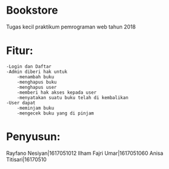 # Bookstore

Tugas kecil praktikum pemrograman web tahun 2018

 
# Fitur:
    -Login dan Daftar
    -Admin diberi hak untuk
        -menambah buku
        -menghapus buku
        -menghapus user
        -memberi hak akses kepada user
        -menyatakan suatu buku telah di kembalikan
    -User dapat
        -meminjam buku
        -mengecek buku yang di pinjam
# Penyusun:
Rayfano Nesiyan|1617051012
Ilham Fajri Umar|1617051060
Anisa Titisari|16170510
